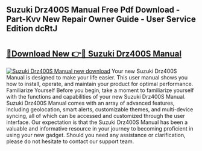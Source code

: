 ## Suzuki Drz400S Manual Free Pdf Download - Part-Kvv New Repair Owner Guide - User Service Edition dcRtJ

# <h2><a href="http://bc85069.oget.top/?id=Suzuki+Drz400S+Manual">🔗Download New 👉🔴 Suzuki Drz400S Manual</a></h2>

[![Suzuki Drz400S Manual new download](https://i.imgur.com/5g1atiW.png)](http://bc85069.oget.top/?id=Suzuki+Drz400S+Manual)
Your new Suzuki Drz400S Manual is designed to make your life easier. This user manual shows you how to install, operate, and maintain your product for optimal performance. Familiarize Yourself Before you begin, take a moment to familiarize yourself with the functions and capabilities of your new Suzuki Drz400S Manual. Suzuki Drz400S Manual comes with an array of advanced features, including geolocation, smart alerts, customizable themes, and multi-device syncing, all of which can be accessed and customized through the user interface. Our expectation is that the Suzuki Drz400S Manual has been a valuable and informative resource in your journey to becoming proficient in using your new gadget. Should you need any assistance or clarification, please do not hesitate to contact our support team.
